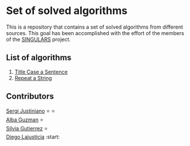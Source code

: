 # Set of solved algorithms
This is a repository that contains a set of solved algorithms from different sources. This goal has been accomplished with the effort of the members of the [SINGULARS](https://www.pimec.org/ca/institucio/sala-premsa/notes-premsa/pimec-inicia-nous-projectes-dinsercio-laboral-joves) project. 

## List of algorithms

1. [Title Case a Sentence](https://www.freecodecamp.org/learn/javascript-algorithms-and-data-structures/basic-algorithm-scripting/title-case-a-sentence)
2. [Repeat a String](https://www.freecodecamp.org/learn/javascript-algorithms-and-data-structures/basic-algorithm-scripting/repeat-a-string-repeat-a-string)

##  Contributors

[Sergi Justiniano](https://github.com/homell100) :star: :star:  
[Alba Guzman](https://github.com/aguzsol) :star:  
[Silvia Gutierrez](https://github.com/silviagb2) :star:  
[Diego Lajusticia](https://github.com/diegolajus) :start:

